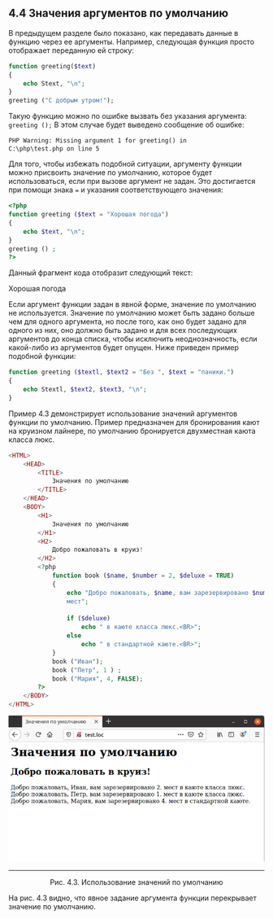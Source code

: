## 4.4 Значения аргументов по умолчанию 
В предыдущем разделе было показано, как передавать данные в функцию 
через ее аргументы. Например, следующая функция просто отображает 
переданную ей строку:
```php
function greeting($text)
{
    echo Stext, "\n";
}
greeting ("С добрым утром!");
```
Такую функцию можно по ошибке вызвать без указания аргумента:
`greeting ();`
В этом случае будет выведено сообщение об ошибке:
```
PHP Warning: Missing argument 1 for greeting() in
C:\php\test.php on line 5
```
Для того, чтобы избежать подобной ситуации, аргументу функции можно
присвоить значение по умолчанию, которое будет использоваться, если при 
вызове аргумент не задан. Это достигается при помощи знака `=` и указания 
соответствующего значения:
```php
<?php
function greeting ($text = "Хорошая погода")
{
    echo $text, "\n";
}
greeting () ;
?>
```
Данный фрагмент кода отобразит следующий текст:

Хорошая погода

Если аргумент функции задан в явной форме, значение по умолчанию не 
используется. Значение по умолчанию может бьпъ задано больше чем для одного аргумента, но после того, как оно будет задано для одного из них, оно должно быть задано и для всех последующих аргументов до конца списка, чтобы исключить неоднозначность, если какой-либо из аргументов будет опущен. Ниже приведен пример подобной функции:
```php
function greeting ($textl, $text2 = "Без ", $text = "паники.")
{
    echo Stextl, $text2, $text3, "\n";
}
```
Пример 4.3 демонстрирует использование значений аргументов функции по умолчанию. Пример предназначен для бронирования кают на круизном лайнере, по умолчанию бронируется двухместная каюта класса люкс.
```php
<HTML>
    <HEAD>
        <TITLE>
            Значения по умолчанию
        </TITLE>
    </HEAD>
    <BODY>
        <H1>
            Значения по умолчанию
        </H1>
        <H2>
            Добро пожаловать в круиз!
        </H2>
        <?php
            function book ($name, $number = 2, $deluxe = TRUE)
            {
                echo "Добро пожаловать, $name, вам зарезервировано $number.
                мест";
                
                if ($deluxe)
                    echo " в каюте класса люкс.<BR>";
                else
                    echo " в стандартной каюте.<BR>";
            }
            book ("Иван");
            book ("Петр", 1 ) ;
            book ("Мария", 4, FALSE);
        ?>
    </BODY>
</HTML>
```
![Значения аргументов по умолчанию](images/znacheniya-argumentov-po-umolchaniyu.png)
*****
<center>Рис. 4.3. Использование значений по умолчанию</center>  

На рис. 4.3 видно, что явное задание аргумента функции перекрывает 
значение по умолчанию.